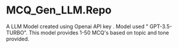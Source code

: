 # MCQ_Gen_LLM.Repo
A LLM Model created using Openai API key . Model used " GPT-3.5-TURBO". This model provides 1-50 MCQ's based on topic and tone provided.
